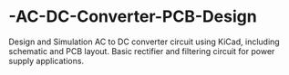 # -AC-DC-Converter-PCB-Design
Design and Simulation  AC to DC converter circuit using KiCad, including schematic and PCB layout. Basic rectifier and filtering circuit for power supply applications.
